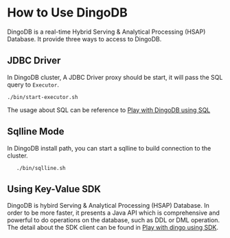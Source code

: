 # How to Use DingoDB

DingoDB is a real-time Hybrid Serving & Analytical Processing (HSAP) Database. It provide three ways to access to DingoDB.

## JDBC Driver

In DingoDB cluster, A JDBC Driver proxy should be start, it will pass the SQL query to `Executor`.

```shell
./bin/start-executor.sh
```

The usage about SQL can be reference to [Play with DingoDB using SQL](./play_with_dingo_using_sql.md)


## Sqlline Mode

In DingoDB install path, you can start a sqlline to build connection to the cluster.

```shell
   ./bin/sqlline.sh
```


## Using Key-Value SDK

DingoDB is hybird Serving & Analytical Processing (HSAP) Database. In order to be more faster, it presents a Java API which is comprehensive and powerful to do operations on the database, such as DDL or DML operation. The detail about the SDK client can be found in [Play with dingo using SDK](./play_with_dingo_using_sdk.md).
